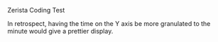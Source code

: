 Zerista Coding Test

In retrospect, having the time on the Y axis be more granulated to the minute would give a prettier display.